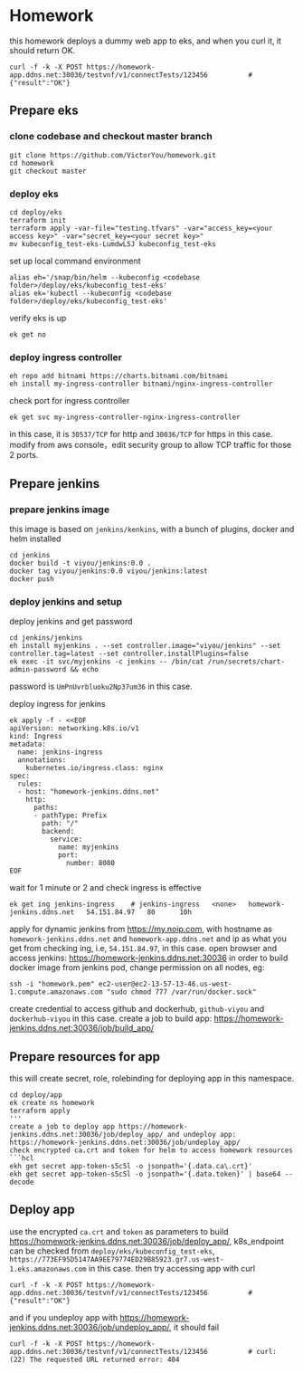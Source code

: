 # Homework
this homework deploys a dummy web app to eks, and when you curl it, it should return OK.
```hcl
curl -f -k -X POST https://homework-app.ddns.net:30036/testvnf/v1/connectTests/123456          # {"result":"OK"}
```
## Prepare eks
### clone codebase and checkout master branch
```hcl
git clone https://github.com/VictorYou/homework.git
cd homework
git checkout master
```
### deploy eks
```hcl
cd deploy/eks
terraform init
terraform apply -var-file="testing.tfvars" -var="access_key=<your access key>" -var="secret_key=<your secret key>"
mv kubeconfig_test-eks-LumdwL5J kubeconfig_test-eks
```
set up local command environment
```hcl
alias eh='/snap/bin/helm --kubeconfig <codebase folder>/deploy/eks/kubeconfig_test-eks'
alias ek='kubectl --kubeconfig <codebase folder>/deploy/eks/kubeconfig_test-eks'
```
verify eks is up
```hcl
ek get no
```
### deploy ingress controller
```hcl
eh repo add bitnami https://charts.bitnami.com/bitnami
eh install my-ingress-controller bitnami/nginx-ingress-controller
```
check port for ingress controller
```hcl
ek get svc my-ingress-controller-nginx-ingress-controller
```
in this case, it is `30537/TCP` for http and `30036/TCP` for https in this case. modify from aws console，edit security group to allow TCP traffic for those 2 ports.
## Prepare jenkins
### prepare jenkins image
this image is based on `jenkins/kenkins`, with a bunch of plugins, docker and helm installed
```hcl
cd jenkins
docker build -t viyou/jenkins:0.0 .
docker tag viyou/jenkins:0.0 viyou/jenkins:latest
docker push
```
### deploy jenkins and setup
deploy jenkins and get password
```hcl
cd jenkins/jenkins
eh install myjenkins . --set controller.image="viyou/jenkins" --set controller.tag=latest --set controller.installPlugins=false
ek exec -it svc/myjenkins -c jenkins -- /bin/cat /run/secrets/chart-admin-password && echo
```
password is `UmPnUvrbluoku2Np37um36` in this case.

deploy ingress for jenkins
```hcl
ek apply -f - <<EOF
apiVersion: networking.k8s.io/v1
kind: Ingress
metadata:
  name: jenkins-ingress
  annotations:
    kubernetes.io/ingress.class: nginx
spec:
  rules:
  - host: "homework-jenkins.ddns.net"
    http:
      paths:
      - pathType: Prefix
        path: "/"
        backend:
          service:
            name: myjenkins
            port:
              number: 8080
EOF
```
wait for 1 minute or 2 and check ingress is effective
```hcl
ek get ing jenkins-ingress    # jenkins-ingress   <none>   homework-jenkins.ddns.net   54.151.84.97   80      10h
```
apply for dynamic jenkins from https://my.noip.com, with hostname as `homework-jenkins.ddns.net` and `homework-app.ddns.net` and ip as what you get from checking ing, i.e, `54.151.84.97`, in this case.
open browser and access jenkins: https://homework-jenkins.ddns.net:30036
in order to build docker image from jenkins pod, change permission on all nodes, eg:
```hcl
ssh -i "homework.pem" ec2-user@ec2-13-57-13-46.us-west-1.compute.amazonaws.com "sudo chmod 777 /var/run/docker.sock"
```
create credential to access github and dockerhub, `github-viyou` and `dockerhub-viyou` in this case.
create a job to build app: https://homework-jenkins.ddns.net:30036/job/build_app/
## Prepare resources for app
this will create secret, role, rolebinding for deploying app in this namespace.
```hcl
cd deploy/app
ek create ns homework
terraform apply
'''
create a job to deploy app https://homework-jenkins.ddns.net:30036/job/deploy_app/ and undeploy app: https://homework-jenkins.ddns.net:30036/job/undeploy_app/
check encrypted ca.crt and token for helm to access homework resources
```hcl
ekh get secret app-token-s5c5l -o jsonpath='{.data.ca\.crt}'
ekh get secret app-token-s5c5l -o jsonpath='{.data.token}' | base64 --decode
```
## Deploy app
use the encrypted `ca.crt` and `token` as parameters to build https://homework-jenkins.ddns.net:30036/job/deploy_app/, k8s_endpoint can be checked from `deploy/eks/kubeconfig_test-eks`, `https://773EF95D5147AA9EE79774ED29B85923.gr7.us-west-1.eks.amazonaws.com` in this case.
then try accessing app with curl
```hcl
curl -f -k -X POST https://homework-app.ddns.net:30036/testvnf/v1/connectTests/123456          # {"result":"OK"}
```
and if you undeploy app with https://homework-jenkins.ddns.net:30036/job/undeploy_app/, it should fail
```hcl
curl -f -k -X POST https://homework-app.ddns.net:30036/testvnf/v1/connectTests/123456          # curl: (22) The requested URL returned error: 404 
```
